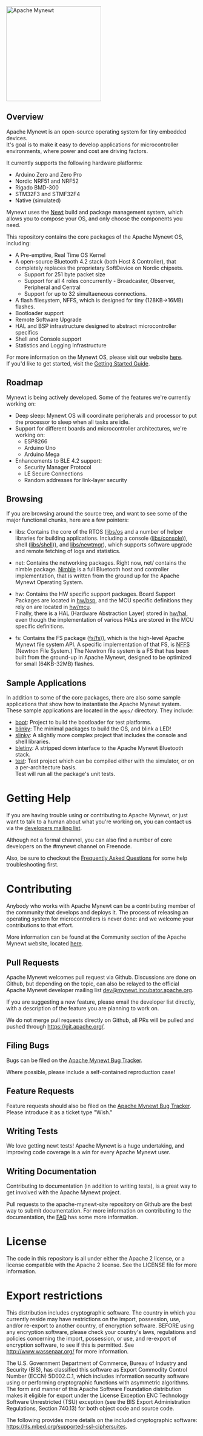 <!--
#
# Licensed to the Apache Software Foundation (ASF) under one
# or more contributor license agreements.  See the NOTICE file
# distributed with this work for additional information
# regarding copyright ownership.  The ASF licenses this file
# to you under the Apache License, Version 2.0 (the
# "License"); you may not use this file except in compliance
# with the License.  You may obtain a copy of the License at
#
# http://www.apache.org/licenses/LICENSE-2.0
#
# Unless required by applicable law or agreed to in writing,
# software distributed under the License is distributed on an
# "AS IS" BASIS, WITHOUT WARRANTIES OR CONDITIONS OF ANY
#  KIND, either express or implied.  See the License for the
# specific language governing permissions and limitations
# under the License.
#
-->

<img src="http://mynewt.apache.org/img/logo.svg" width="250" alt="Apache Mynewt">

## Overview

Apache Mynewt is an open-source operating system for tiny embedded devices.  
It's goal is to make it easy to develop applications for microcontroller 
environments, where power and cost are driving factors.

It currently supports the following hardware platforms: 
    
* Arduino Zero and Zero Pro
* Nordic NRF51 and NRF52
* Rigado BMD-300
* STM32F3 and STMF32F4 
* Native (simulated)

Mynewt uses the [Newt](https://www.github.com/apache/incubator-mynewt-newt) 
build and package management system, which allows you to compose your OS, and 
only choose the components you need.  

This repository contains the core packages of the Apache Mynewt OS, including:

* A Pre-emptive, Real Time OS Kernel
* A open-source Bluetooth 4.2 stack (both Host & Controller), that completely replaces
the proprietary SoftDevice on Nordic chipsets.
    - Support for 251 byte packet size
    - Support for all 4 roles concurrently - Broadcaster, Observer, Peripheral and Central
    - Support for up to 32 simultaeneous connections. 
* A flash filesystem, NFFS, which is designed for tiny (128KB->16MB) flashes.
* Bootloader support
* Remote Software Upgrade
* HAL and BSP infrastructure designed to abstract microcontroller specifics
* Shell and Console support
* Statistics and Logging Infrastructure 

For more information on the Mynewt OS, please visit our website [here](https://mynewt.apache.org/).  
If you'd like to get started, visit the [Getting Started Guide](https://mynewt.apache.org/os/get_started/introduction/).

## Roadmap

Mynewt is being actively developed.  Some of the features we're currently working on:

* Deep sleep: Mynewt OS will coordinate peripherals and processor to put the processor 
  to sleep when all tasks are idle.
* Support for different boards and microcontroller architectures, we're working on:
    - ESP8266 
    - Arduino Uno
    - Arduino Mega
* Enhancements to BLE 4.2 support:
    - Security Manager Protocol
    - LE Secure Connections
    - Random addresses for link-layer security


## Browsing 

If you are browsing around the source tree, and want to see some of the 
major functional chunks, here are a few pointers: 

- libs: Contains the core of the RTOS ([libs/os](https://github.com/apache/incubator-mynewt-core/tree/master/libs/os) 
and a number of helper libraries for building applications.  Including a 
console ([libs/console](https://github.com/apache/incubator-mynewt-core/tree/master/libs/console))), 
shell ([libs/shell](https://github.com/apache/incubator-mynewt-core/tree/master/libs/shell))), and 
[libs/newtmgr](https://github.com/apache/incubator-mynewt-core/tree/master/libs/newtmgr)), which 
supports software upgrade and remote fetching of logs and statistics.

- net: Contains the networking packages.  Right now, net/ contains
the nimble package.  [Nimble](https://github.com/apache/incubator-mynewt-core/tree/master/net/nimble)
is a full Bluetooth host and controller implementation, that is written 
from the ground up for the Apache Mynewt Operating System.   

- hw: Contains the HW specific support packages.  Board Support Packages 
are located in [hw/bsp](https://github.com/apache/incubator-mynewt-core/tree/master/hw/bsp), 
and the MCU specific definitions they rely on are located in 
[hw/mcu](https://github.com/apache/incubator-mynewt-core/tree/master/hw/mcu).  
Finally, there is a HAL (Hardware Abstraction Layer) stored in 
[hw/hal](https://github.com/apache/incubator-mynewt-core/tree/master/hw/hal), even 
though the implementation of various HALs are stored in the MCU specific definitions.  

- fs: Contains the FS package ([fs/fs](https://github.com/apache/incubator-mynewt-core/tree/master/fs/fs))), 
which is the high-level Apache Mynewt file system API.   A specific implementation of that FS, is 
[NFFS](https://github.com/apache/incubator-mynewt-core/tree/master/fs/nffs) (Newtron
File System.)  The Newtron file system is a FS that has been built from 
the ground-up in Apache Mynewt, designed to be optimized for small 
(64KB-32MB) flashes.

## Sample Applications

In addition to some of the core packages, there are also some sample 
applications that show how to instantiate the Apache Mynewt system.  These
sample applications are located in the ```apps/``` directory.  They 
include: 

* [boot](https://github.com/apache/incubator-mynewt-core/tree/master/apps/boot): 
  Project to build the bootloader for test platforms. 
* [blinky](https://github.com/apache/incubator-mynewt-core/tree/master/apps/blinky): The 
  minimal packages to build the OS, and blink a LED!  
* [slinky](https://github.com/apache/incubator-mynewt-core/tree/master/apps/slinky): A 
  slightly more complex project that includes the console and shell libraries. 
* [bletiny](https://github.com/apache/incubator-mynewt-core/tree/master/apps/bletiny): A 
  stripped down interface to the Apache Mynewt Bluetooth stack.
* [test](https://github.com/apache/incubator-mynewt-core/tree/master/apps/test): Test 
  project which can be compiled either with the simulator, or on a per-architecture basis.  
  Test will run all the package's unit tests. 


# Getting Help

If you are having trouble using or contributing to Apache Mynewt, or just want to talk 
to a human about what you're working on, you can contact us via the 
[developers mailing list](mailto:dev@mynewt.incubator.apache.org).  

Although not a formal channel, you can also find a number of core developers
on the #mynewt channel on Freenode.

Also, be sure to checkout the [Frequently Asked Questions](https://mynewt.apache.org/faq/answers)
for some help troubleshooting first.

# Contributing 

Anybody who works with Apache Mynewt can be a contributing member of the 
community that develops and deploys it.  The process of releasing an operating 
system for microcontrollers is never done: and we welcome your contributions
to that effort.

More information can be found at the Community section of the Apache Mynewt 
website, located [here](https://mynewt.apache.org/community).  

## Pull Requests

Apache Mynewt welcomes pull request via Github.  Discussions are done on Github,
but depending on the topic, can also be relayed to the official Apache Mynewt
developer mailing list dev@mynewt.incubator.apache.org.

If you are suggesting a new feature, please email the developer list directly,
with a description of the feature you are planning to work on.  

We do not merge pull requests directly on Github, all PRs will be pulled and 
pushed through https://git.apache.org/.

## Filing Bugs

Bugs can be filed on the 
[Apache Mynewt Bug Tracker](https://issues.apache.org/jira/browse/MYNEWT).

Where possible, please include a self-contained reproduction case!

## Feature Requests

Feature requests should also be filed on the 
[Apache Mynewt Bug Tracker](https://issues.apache.org/jira/browse/MYNEWT).  
Please introduce it as a ticket type "Wish." 

## Writing Tests

We love getting newt tests!  Apache Mynewt is a huge undertaking, and improving
code coverage is a win for every Apache Mynewt user.  

## Writing Documentation

Contributing to documentation (in addition to writing tests), is a great way 
to get involved with the Apache Mynewt project.

Pull requests to the apache-mynewt-site repository on Github are the best 
way to submit documentation.  For more information on contributing to the 
documentation, the [FAQ](https://mynewt.apache.org/faq/answers/) has some 
more information.

# License 

The code in this repository is all under either the Apache 2 license, or a 
license compatible with the Apache 2 license.  See the LICENSE file for more 
information. 

# Export restrictions

This distribution includes cryptographic software. The country in which you 
currently reside may have restrictions on the import, possession, use, and/or 
re-export to another country, of encryption software. BEFORE using any encryption
software, please check your country's laws, regulations and policies concerning
the import, possession, or use, and re-export of encryption software, to see if
this is permitted. See <http://www.wassenaar.org/> for more information.

The U.S. Government Department of Commerce, Bureau of Industry and Security (BIS), 
has classified this software as Export Commodity Control Number (ECCN) 5D002.C.1, 
which includes information security software using or performing cryptographic 
functions with asymmetric algorithms. The form and manner of this Apache Software 
Foundation distribution makes it eligible for export under the License Exception ENC 
Technology Software Unrestricted (TSU) exception (see the BIS Export Administration 
Regulations, Section 740.13) for both object code and source code.

The following provides more details on the included cryptographic software: 
https://tls.mbed.org/supported-ssl-ciphersuites.

